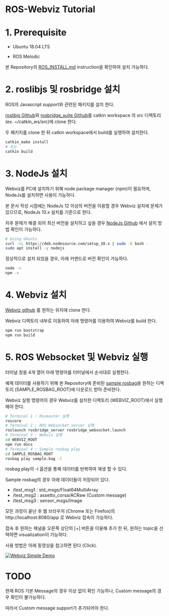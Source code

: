 ROS-Webviz Tutorial
===================

# 1. Prerequisite

* Ubuntu 18.04 LTS

* ROS Melodic

본 Repository의 [ROS_INSTALL.md](ROS_INSTALL.md) instruction을 확인하여 설치 가능하다.



# 2. roslibjs 및 rosbridge 설치

ROS의 Javascript support와 관련된 패키지를 설치 한다.

[roslibjs Github](https://github.com/RobotWebTools/roslibjs)와 [rosbridge_suite Github](https://github.com/RobotWebTools/rosbridge_suite)를 catkin workspace 의 src 디렉토리 (ex. ~/catkin_ws/src)에 clone 한다.

두 패키지를 clone 한 뒤 catkin workspace에서 build를 실행하여 설치한다. 

```sh
catkin_make install
# 또는
catkin build
```



# 3. NodeJs 설치

Webviz를 PC에 설치하기 위해 node package manager (npm)이 필요하며, NodeJs를 설치하면 사용이 가능하다.

본 문서 작성 시점에는 NodeJs 12 이상의 버전을 이용할 경우 Webviz 설치에 문제가 있으므로, NodeJs 10.x 설치를 기준으로 한다.

차후 문제가 해결 되어 최신 버전을 설치하고 싶을 경우 [NodeJs Github](https://github.com/nodesource/distributions/blob/master/README.md) 에서 설치 방법 확인이 가능하다.

```sh
# Using Ubuntu
curl -sL https://deb.nodesource.com/setup_10.x | sudo -E bash -
sudo apt install -y nodejs
```

정상적으로 설치 되었을 경우, 아래 커맨드로 버전 확인이 가능하다.

```sh
node -v
npm -v
```



# 4. Webviz 설치

[Webviz github](https://github.com/cruise-automation/webviz) 를 원하는 위치에 clone 한다.

Webviz 디렉토리 내부로 이동하여 아래 명령어를 이용하여 Webviz를 build 한다.

```sh
npm run bootstrap
npm run build
```



# 5. ROS Websocket 및 Webviz 실행

터미널 창을 4개 열어 아래 명령어를 터미널에서 순서대로 실행한다.

예제 데이터를 사용하기 위해 본 Repository에 준비된 [sample rosbag](data/sample.bag)을 원하는 디렉토리 (SAMPLE_ROSBAG_ROOT)에 다운로드 받아 준비한다.

Webviz 실행 명령어의 경우 Webviz를 설치한 디렉토리 (WEBVIZ_ROOT)에서 실행해야 한다.

```sh
# Terminal 1 : Rosmaster 실행
roscore
# Terminal 2 : ROS Websocket server 실행
roslaunch rosbridge_server rosbridge_websocket.launch
# Terminal 3 : Webviz 실행
cd WEBVIZ_ROOT
npm run docs
# Terminal 4 : Sample rosbag play
cd SAMPLE_ROSBAG_ROOT
rosbag play sample.bag -l
```

rosbag play의 -l 옵션을 통해 데이터를 반복하여 재생 할 수 있다.

Sample rosbag의 경우 아래 데이터들이 저장되어 있다.

* /test_msg1 : std_msgs/Float64MultiArray
* /test_msg2 : assetto_corsa/ACRaw (Custom message)
* /test_msg3 : sensor_msgs/Image

모든 과정이 끝난 후 웹 브라우저 (Chrome 또는 Firefox)의 http://localhost:8080/app 로 Webviz 접속이 가능하다.

접속 후 원하는 패널을 오른쪽 상단의 [+] 버튼을 이용해 추가 한 뒤, 원하는 topic을 선택하면 visualization이 가능하다.

사용 방법은 아래 동영상을 참고하면 된다 (Click).



[![Webviz Simple Demo](http://img.youtube.com/vi/qd_d_f2fYuU/0.jpg)](https://youtu.be/qd_d_f2fYuU?t=0s)



# TODO

현재 ROS 기본 Message의 경우 이상 없이 확인 가능하나, Custom message의 경우 확인이 불가능하다.

따라서 Custom message support가 추가되어야 한다.
